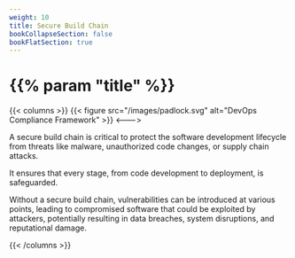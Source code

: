 ```yaml
---
weight: 10
title: Secure Build Chain
bookCollapseSection: false
bookFlatSection: true
---
```


# {{% param "title" %}}

{{< columns >}}
{{< figure src="/images/padlock.svg" alt="DevOps Compliance Framework" >}}
<--->

A secure build chain is critical to protect the software development lifecycle from threats like malware, unauthorized code changes, or supply chain attacks. 

It ensures that every stage, from code development to deployment, is safeguarded. 

Without a secure build chain, vulnerabilities can be introduced at various points, leading to compromised software that could be exploited by attackers, potentially resulting in data breaches, system disruptions, and reputational damage.

{{< /columns >}}
